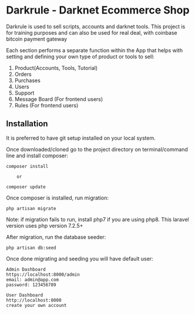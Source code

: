 # Darkrule - Darknet Ecommerce Shop


Darkrule is used to sell scripts, accounts and darknet tools. This project is for training purposes and can also be used for real deal, with coinbase bitcoin payment gateway

Each section performs a separate function within the App that helps with setting and defining your own type of product or tools to sell:
1. Product(Accounts, Tools, Tutorial)
2. Orders
3. Purchases
4. Users
5. Support
6. Message Board (For frontend users)
7. Rules (For frontend users) 


## Installation

It is preferred to have git setup installed on your local system.

Once downloaded/cloned go to the project directory on terminal/command line and install composer:

    composer install

        or
    
    composer update

Once composer is installed, run migration: 

    php artisan migrate

Note: if migration fails to run, install php7 if you are using php8. This laravel version uses php version 7.2.5+

After migration, run the database seeder: 

    php artisan db:seed
    
Once done migrating and seeding you will have default user:

    Admin Dashboard
    https://localhost:8000/admin
    email: admin@app.com
    password: 123456789

    User Dashboard
    http://localhost:8000
    create your own account
  